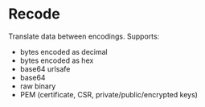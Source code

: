 # Recode

Translate data between encodings. Supports:
- bytes encoded as decimal
- bytes encoded as hex
- base64 urlsafe
- base64
- raw binary
- PEM (certificate, CSR, private/public/encrypted keys)
